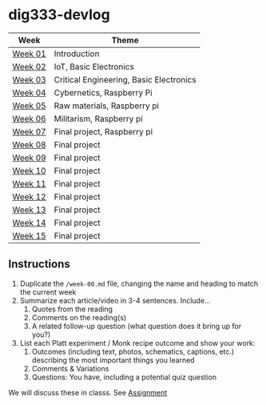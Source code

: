 
# dig333-devlog


Week | Theme
--- | ---
[Week 01](week-01.md) | Introduction
[Week 02](week-02.md) | IoT, Basic Electronics
[Week 03](week-03.md) | Critical Engineering, Basic Electronics
[Week 04](week-04.md) | Cybernetics, Raspberry Pi
[Week 05](week-05.md) | Raw materials, Raspberry pi
[Week 06](week-06.md) | Militarism, Raspberry pi
[Week 07](week-07.md) | Final project, Raspberry pi
[Week 08](week-08.md) | Final project
[Week 09](week-09.md) | Final project
[Week 10](week-10.md) | Final project
[Week 11](week-11.md) | Final project
[Week 12](week-12.md) | Final project
[Week 13](week-13.md) | Final project
[Week 14](week-14.md) | Final project
[Week 15](week-15.md) | Final project


## Instructions

1. Duplicate the `/week-00.md` file, changing the name and heading to match the current week
1. Summarize each article/video in 3-4 sentences. Include...
    1. Quotes from the reading
    1. Comments on the reading(s)
    1. A related follow-up question (what question does it bring up for you?)
1. List each Platt experiment / Monk recipe outcome and show your work:
    1. Outcomes (including text, photos, schematics, captions, etc.) describing the most important things you learned
    1. Comments & Variations
    1. Questions: You have, including a potential quiz question

We will discuss these in classs. See [Assignment](https://docs.google.com/document/d/1PAoPz-3vDPFWS5q9RHRb-dC7T4earpFXJW8w6v9wfZ0/edit)
